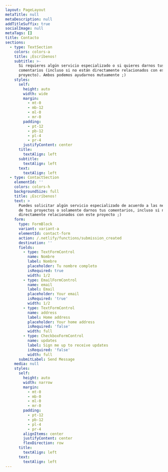 ```yaml
---
layout: PageLayout
metaTitle: null
metaDescription: null
addTitleSuffix: true
socialImage: null
metaTags: []
title: Contacto
sections:
  - type: TextSection
    colors: colors-a
    title: ¡Escríbenos!
    subtitle: >-
      Si requieres algún servicio especializado o si quieres darnos tus
      comentarios (incluso si no están directamente relacionados con este
      proyecto). Ambos podemos ayudarnos mutuamente ;)
    styles:
      self:
        height: auto
        width: wide
        margin:
          - mt-0
          - mb-12
          - ml-0
          - mr-0
        padding:
          - pt-12
          - pb-12
          - pl-4
          - pr-4
        justifyContent: center
      title:
        textAlign: left
      subtitle:
        textAlign: left
      text:
        textAlign: left
  - type: ContactSection
    elementId: ''
    colors: colors-h
    backgroundSize: full
    title: ¡Escríbenos!
    text: >
      Puedes solicitar algún servicio especializado de acuerdo a las necesidades
      de tus proyectos o solamente darnos tus comentarios, incluso si no están
      directamente relacionados con este proyecto ;)
    form:
      type: FormBlock
      variant: variant-a
      elementId: contact-form
      action: /.netlify/functions/submission_created
      destination: ''
      fields:
        - type: TextFormControl
          name: Nombre
          label: Nombre
          placeholder: Tu nombre completo
          isRequired: true
          width: 1/2
        - type: EmailFormControl
          name: email
          label: Email
          placeholder: Your email
          isRequired: 'true'
          width: 1/2
        - type: TextFormControl
          name: address
          label: Home address
          placeholder: Your home address
          isRequired: 'false'
          width: full
        - type: CheckboxFormControl
          name: updates
          label: Sign me up to receive updates
          isRequired: 'false'
          width: full
      submitLabel: Send Message
    media: null
    styles:
      self:
        height: auto
        width: narrow
        margin:
          - mt-0
          - mb-0
          - ml-0
          - mr-0
        padding:
          - pt-12
          - pb-12
          - pl-4
          - pr-4
        alignItems: center
        justifyContent: center
        flexDirection: row
      title:
        textAlign: left
      text:
        textAlign: left
---
```

